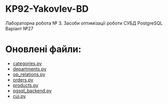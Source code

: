 # KP92-Yakovlev-BD

Лабораторна робота № 3.
Засоби оптимізації роботи СУБД PostgreSQL
Варіант №27

# Оновлені файли:
  - [categories.py](https://github.com/DenisYakovlev/KP92-Yakovlev-BD/blob/master/lab3/categories.py)
  - [departments.py](https://github.com/DenisYakovlev/KP92-Yakovlev-BD/blob/master/lab3/departments.py)
  - [op_relations.py](https://github.com/DenisYakovlev/KP92-Yakovlev-BD/blob/master/lab3/op_relations.py)
  - [orders.py](https://github.com/DenisYakovlev/KP92-Yakovlev-BD/blob/master/lab3/orders.py)
  - [products.py](https://github.com/DenisYakovlev/KP92-Yakovlev-BD/blob/master/lab3/products.py)
  - [pgsql_backend.py](https://github.com/DenisYakovlev/KP92-Yakovlev-BD/blob/master/lab3/pgsql_backend.py)
  - [cui.py](https://github.com/DenisYakovlev/KP92-Yakovlev-BD/blob/master/lab3/cui.py)
